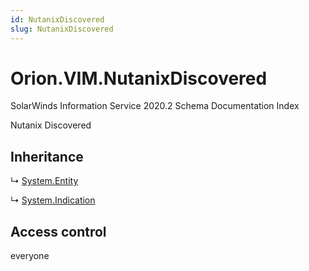 ```yaml
---
id: NutanixDiscovered
slug: NutanixDiscovered
---
```


# Orion.VIM.NutanixDiscovered

SolarWinds Information Service 2020.2 Schema Documentation Index

Nutanix Discovered

## Inheritance

↳ [System.Entity](./../System/Entity)

↳ [System.Indication](./../System/Indication)

## Access control

everyone

